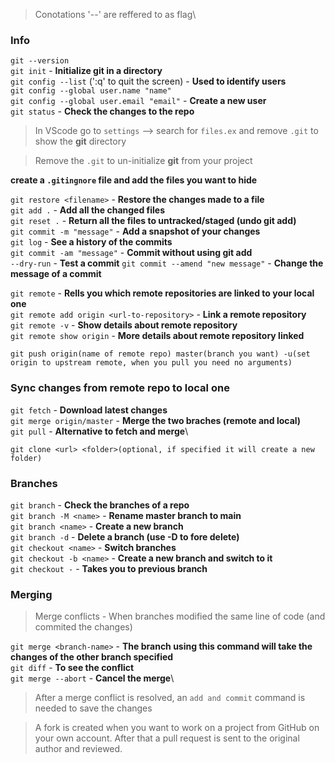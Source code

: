 > Conotations '--' are reffered to as flag\

### Info
`git --version`\
`git init` - **Initialize git in a directory**\
`git config --list` (':q' to quit the screen) - **Used to identify users**\
`git config --global user.name "name"`\
`git config --global user.email "email"` - **Create a new user**\
`git status` - **Check the changes to the repo**

>In VScode go to `settings` --> search for `files.ex` and remove `.git` to show the **git** directory

> Remove the `.git` to un-initialize **git** from your project


**create a `.gitingnore` file and add the files you want to hide**

`git restore <filename>` - **Restore the changes made to a file**\
`git add .` - **Add all the changed files**\
`git reset .` - **Return all the files to untracked/staged (undo git add)**\
`git commit -m "message"` - **Add a snapshot of your changes**\
`git log` - **See a history of the commits**\
`git commit -am "message"` - **Commit without using git add**\
`--dry-run` - **Test a commit**
`git commit --amend "new message"` - **Change the message of a commit**

`git remote` - **Rells you which remote repositories are linked to your local one**\
`git remote add origin <url-to-repository>` - **Link a remote repository**\
`git remote -v` - **Show details about remote repository**\
`git remote show origin` - **More details about remote repository linked**

```
git push origin(name of remote repo) master(branch you want) -u(set origin to upstream remote, when you pull you need no arguments)
```

### Sync changes from remote repo to local one
`git fetch` - **Download latest changes**\
`git merge origin/master` - **Merge the two braches (remote and local)**\
`git pull` - **Alternative to fetch and merge**\
```
git clone <url> <folder>(optional, if specified it will create a new folder)
```
### Branches
`git branch` - **Check the branches of a repo**\
`git branch -M <name>` - **Rename master branch to main**\
`git branch <name>` - **Create a new branch**\
`git branch -d` - **Delete a branch (use -D to fore delete)**\
`git checkout <name>` - **Switch branches**\
`git checkout -b <name>` - **Create a new branch and switch to it**\
`git checkout -` - **Takes you to previous branch**

### Merging
> Merge conflicts - When branches modified the same line of code (and commited the changes)

`git merge <branch-name>` - **The branch using this command will take the changes of the other branch specified**\
`git diff` - **To see the conflict**\
`git merge --abort` - **Cancel the merge**\
> After a merge conflict is resolved, an `add and commit` command is needed to save the changes

>A fork is created when you want to work on a project from GitHub on your own account. After that a pull request is sent to the original author and reviewed.